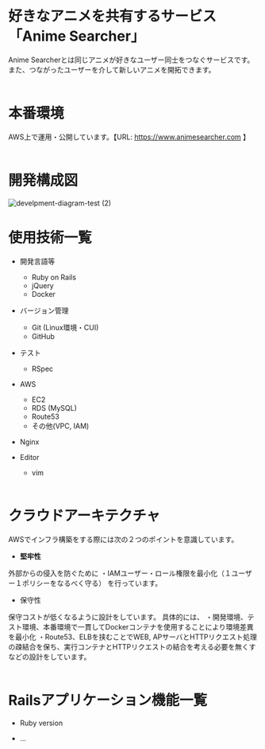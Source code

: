 # 好きなアニメを共有するサービス「Anime Searcher」
Anime Searcherとは同じアニメが好きなユーザー同士をつなぐサービスです。</br>
また、つながったユーザーを介して新しいアニメを開拓できます。</br>
<br/>

# 本番環境
AWS上で運用・公開しています。【URL: https://www.animesearcher.com 】
<br/><br/>

# 開発構成図

![develpment-diagram-test (2)](https://user-images.githubusercontent.com/63719647/102009574-adbc4280-3d7b-11eb-96e6-47eba4c0a467.png)

# 使用技術一覧

* 開発言語等

  * Ruby on Rails
  * jQuery
  * Docker

* バージョン管理

  * Git (Linux環境・CUI)
  * GitHub

* テスト

  * RSpec

* AWS

  * EC2
  * RDS (MySQL)
  * Route53
  * その他(VPC, IAM)

* Nginx

* Editor

  * vim
<br/><br/>

# クラウドアーキテクチャ
AWSでインフラ構築をする際には次の２つのポイントを意識しています。

* <div style="font-weight:bold;">堅牢性</div>
外部からの侵入を防ぐために
・IAMユーザー・ロール権限を最小化（１ユーザー１ポリシーをなるべく守る）
を行っています。

* <div>保守性</div>
保守コストが低くなるように設計をしています。
具体的には、
・開発環境、テスト環境、本番環境で一貫してDockerコンテナを使用することにより環境差異を最小化
・Route53、ELBを挟むことでWEB, APサーバとHTTPリクエスト処理の疎結合を保ち、実行コンテナとHTTPリクエストの結合を考える必要を無くす
などの設計をしています。
<br/><br/>

# Railsアプリケーション機能一覧

* Ruby version

* ...

